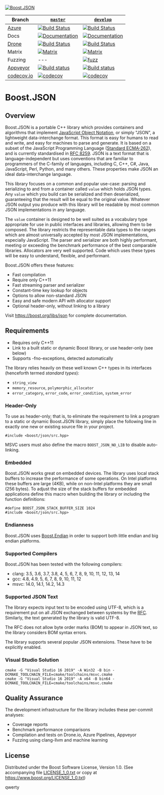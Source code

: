 [![Boost.JSON](https://raw.githubusercontent.com/CPPAlliance/json/master/doc/images/repo-logo-3.png)](https://www.boost.org/doc/libs/release/libs/json)

Branch          | [`master`](https://github.com/boostorg/json/tree/master) | [`develop`](https://github.com/boostorg/json/tree/develop) |
--------------- | ----------------------------------------------------------- | ------------------------------------------------------------- |
[Azure](https://azure.microsoft.com/en-us/services/devops/pipelines/) | [![Build Status](https://img.shields.io/azure-devops/build/vinniefalco/2571d415-8cc8-4120-a762-c03a8eda0659/8/master)](https://vinniefalco.visualstudio.com/json/_build/latest?definitionId=5&branchName=master) | [![Build Status](https://img.shields.io/azure-devops/build/vinniefalco/2571d415-8cc8-4120-a762-c03a8eda0659/8/develop)](https://vinniefalco.visualstudio.com/json/_build/latest?definitionId=8&branchName=develop)
Docs            | [![Documentation](https://img.shields.io/badge/docs-master-brightgreen.svg)](https://www.boost.org/doc/libs/master/libs/json/) | [![Documentation](https://img.shields.io/badge/docs-develop-brightgreen.svg)](https://www.boost.org/doc/libs/develop/libs/json/)
[Drone](https://drone.io/) | [![Build Status](https://drone.cpp.al/api/badges/boostorg/json/status.svg?ref=refs/heads/master)](https://drone.cpp.al/boostorg/json) | [![Build Status](https://drone.cpp.al/api/badges/boostorg/json/status.svg?ref=refs/heads/develop)](https://drone.cpp.al/boostorg/json)
Matrix          | [![Matrix](https://img.shields.io/badge/matrix-master-brightgreen.svg)](http://www.boost.org/development/tests/master/developer/json.html) | [![Matrix](https://img.shields.io/badge/matrix-develop-brightgreen.svg)](http://www.boost.org/development/tests/develop/developer/json.html)
Fuzzing         | --- |  [![fuzz](https://github.com/boostorg/json/workflows/fuzz/badge.svg?branch=develop)](https://github.com/boostorg/json/actions?query=workflow%3Afuzz+branch%3Adevelop)
[Appveyor](https://ci.appveyor.com/) | [![Build status](https://ci.appveyor.com/api/projects/status/8csswcnmfm798203?branch=master&svg=true)](https://ci.appveyor.com/project/vinniefalco/cppalliance-json/branch/master) | [![Build status](https://ci.appveyor.com/api/projects/status/8csswcnmfm798203?branch=develop&svg=true)](https://ci.appveyor.com/project/vinniefalco/cppalliance-json/branch/develop)
[codecov.io](https://codecov.io) | [![codecov](https://codecov.io/gh/boostorg/json/branch/master/graph/badge.svg)](https://codecov.io/gh/boostorg/json/branch/master) | [![codecov](https://codecov.io/gh/boostorg/json/branch/develop/graph/badge.svg)](https://codecov.io/gh/boostorg/json/branch/develop)

# Boost.JSON

## Overview

Boost.JSON is a portable C++ library which provides containers and
algorithms that implement
[JavaScript Object Notation](https://json.org/), or simply "JSON",
a lightweight data-interchange format. This format is easy for humans to
read and write, and easy for machines to parse and generate. It is based
on a subset of the JavaScript Programming Language
([Standard ECMA-262](https://www.ecma-international.org/ecma-262/10.0/index.html)),
and is currently standardised in [RFC 8259](https://datatracker.ietf.org/doc/html/rfc8259).
JSON is a text format that is language-independent but uses conventions
that are familiar to programmers of the C-family of languages, including
C, C++, C#, Java, JavaScript, Perl, Python, and many others. These
properties make JSON an ideal data-interchange language.

This library focuses on a common and popular use-case: parsing
and serializing to and from a container called `value` which
holds JSON types. Any `value` which you build can be serialized
and then deserialized, guaranteeing that the result will be equal
to the original value. Whatever JSON output you produce with this
library will be readable by most common JSON implementations
in any language.

The `value` container is designed to be well suited as a
vocabulary type appropriate for use in public interfaces and
libraries, allowing them to be composed. The library restricts
the representable data types to the ranges which are almost
universally accepted by most JSON implementations, especially
JavaScript. The parser and serializer are both highly performant,
meeting or exceeding the benchmark performance of the best comparable
libraries. Allocators are very well supported. Code which uses these
types will be easy to understand, flexible, and performant.

Boost.JSON offers these features:

* Fast compilation
* Require only C++11
* Fast streaming parser and serializer
* Constant-time key lookup for objects
* Options to allow non-standard JSON
* Easy and safe modern API with allocator support
* Optional header-only, without linking to a library

Visit https://boost.org/libs/json for complete documentation.

## Requirements

* Requires only C++11
* Link to a built static or dynamic Boost library, or use header-only (see below)
* Supports -fno-exceptions, detected automatically

The library relies heavily on these well known C++ types in
its interfaces (henceforth termed _standard types_):

* `string_view`
* `memory_resource`, `polymorphic_allocator`
* `error_category`, `error_code`, `error_condition`, `system_error`

### Header-Only

To use as header-only; that is, to eliminate the requirement to
link a program to a static or dynamic Boost.JSON library, simply
place the following line in exactly one new or existing source
file in your project.
```
#include <boost/json/src.hpp>
```

MSVC users must also define the macro `BOOST_JSON_NO_LIB` to disable
auto-linking.

### Embedded

Boost.JSON works great on embedded devices. The library uses local
stack buffers to increase the performance of some operations. On
Intel platforms these buffers are large (4KB), while on non-Intel
platforms they are small (256 bytes). To adjust the size of the
stack buffers for embedded applications define this macro when
building the library or including the function definitions:
```
#define BOOST_JSON_STACK_BUFFER_SIZE 1024
#include <boost/json/src.hpp>
```
### Endianness

Boost.JSON uses [Boost.Endian](https://www.boost.org/doc/libs/release/libs/endian/doc/html/endian.html)
in order to support both little endian and big endian platforms.

### Supported Compilers

Boost.JSON has been tested with the following compilers:

* clang: 3.5, 3.6, 3.7, 3.8, 4, 5, 6, 7, 8, 9, 10, 11, 12, 13, 14
* gcc: 4.8, 4.9, 5, 6, 7, 8, 9, 10, 11, 12
* msvc: 14.0, 14.1, 14.2, 14.3

### Supported JSON Text

The library expects input text to be encoded using UTF-8, which is a
requirement put on all JSON exchanged between systems by the
[RFC](https://datatracker.ietf.org/doc/html/rfc8259#section-8.1). Similarly,
the text generated by the library is valid UTF-8.

The RFC does not allow byte order marks (BOM) to appear in JSON text, so the
library considers BOM syntax errors.

The library supports several popular JSON extensions. These have to be
explicitly enabled.

### Visual Studio Solution

    cmake -G "Visual Studio 16 2019" -A Win32 -B bin -DCMAKE_TOOLCHAIN_FILE=cmake/toolchains/msvc.cmake
    cmake -G "Visual Studio 16 2019" -A x64 -B bin64 -DCMAKE_TOOLCHAIN_FILE=cmake/toolchains/msvc.cmake

## Quality Assurance

The development infrastructure for the library includes
these per-commit analyses:

* Coverage reports
* Benchmark performance comparisons
* Compilation and tests on Drone.io, Azure Pipelines, Appveyor
* Fuzzing using clang-llvm and machine learning

## License

Distributed under the Boost Software License, Version 1.0.
(See accompanying file [LICENSE_1_0.txt](LICENSE_1_0.txt) or copy at
https://www.boost.org/LICENSE_1_0.txt)

qwerty
